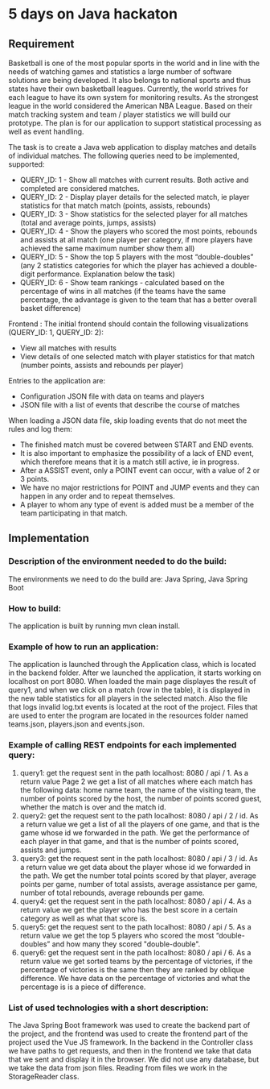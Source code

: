 # 5 days on Java hackaton

## Requirement

Basketball is one of the most popular sports in the world and in line with the needs of watching games
and statistics a large number of software solutions are being developed. It also belongs to national sports and
thus states have their own basketball leagues.
Currently, the world strives for each league to have its own system for monitoring results. As the strongest league in the world
considered the American NBA League. Based on their match tracking system and team / player statistics
we will build our prototype.
The plan is for our application to support statistical processing as well as event handling.

The task is to create a Java web application to display matches and details of individual matches.
The following queries need to be implemented, supported:
- QUERY_ID: 1 - Show all matches with current results. Both active and completed are considered
matches.
- QUERY_ID: 2 - Display player details for the selected match, ie player statistics for that match
match (points, assists, rebounds)
- QUERY_ID: 3 - Show statistics for the selected player for all matches (total and average points,
jumps, assists)
- QUERY_ID: 4 - Show the players who scored the most points, rebounds and assists at all
match (one player per category, if more players have achieved the same maximum number show them
all)
- QUERY_ID: 5 - Show the top 5 players with the most “double-doubles” (any 2 statistics
categories for which the player has achieved a double-digit performance. Explanation below the task)
- QUERY_ID: 6 - Show team rankings - calculated based on the percentage of wins in all
matches (if the teams have the same percentage, the advantage is given to the team that has a better overall
basket difference)

Frontend :
The initial frontend should contain the following visualizations (QUERY_ID: 1, QUERY_ID: 2):
- View all matches with results
- View details of one selected match with player statistics for that match (number
points, assists and rebounds per player)

Entries to the application are:
- Configuration JSON file with data on teams and players
- JSON file with a list of events that describe the course of matches

When loading a JSON data file, skip loading events that do not meet the rules and log them:
- The finished match must be covered between START and END events.
- It is also important to emphasize the possibility of a lack of END event, which therefore means that it is a match
still active, ie in progress.
- After a ASSIST event, only a POINT event can occur, with a value of 2 or 3
points.
- We have no major restrictions for POINT and JUMP events and they can happen in any
order and to repeat themselves.
- A player to whom any type of event is added must be a member of the team participating in that match.

## Implementation

### Description of the environment needed to do the build:
The environments we need to do the build are: Java Spring, Java Spring Boot

### How to build:
The application is built by running mvn clean install.

### Example of how to run an application:
The application is launched through the Application class, which is located in the backend folder. After we
launched the application, it starts working on localhost on port 8080. When loaded the main page displayes the result of query1, and when we click on a match (row in the table), it is displayed in the new table
statistics for all players in the selected match.
Also the file that logs invalid log.txt events is located at the root of the project. Files that are
used to enter the program are located in the resources folder named teams.json, players.json and
events.json.

### Example of calling REST endpoints for each implemented query:
1. query1: get the request sent in the path localhost: 8080 / api / 1. As a return value
Page 2
we get a list of all matches where each match has the following data: home name
team, the name of the visiting team, the number of points scored by the host, the number of points scored
guest, whether the match is over and the match id.
2. query2: get the request sent to the path localhost: 8080 / api / 2 / id. As a return value
we get a list of all the players of one game, and that is the game whose id we forwarded in the path.
We get the performance of each player in that game, and that is the number of points scored, assists
and jumps.
3. query3: get the request sent in the path localhost: 8080 / api / 3 / id. As a return value
we get data about the player whose id we forwarded in the path. We get the number total
points scored by that player, average points per game, number of total assists, average
assistance per game, number of total rebounds, average rebounds per game.
4. query4: get the request sent in the path localhost: 8080 / api / 4. As a return value
we get the player who has the best score in a certain category as well as what that score is.
5. query5: get the request sent to the path localhost: 8080 / api / 5. As a return value
we get the top 5 players who scored the most “double-doubles” and how many they scored
"double-double".
6. query6: get the request sent in the path localhost: 8080 / api / 6. As a return value we get sorted teams by the percentage of victories, if the percentage of victories is the same
then they are ranked by oblique difference. We have data on the percentage of victories and what the percentage is
is a piece of difference.

### List of used technologies with a short description:
The Java Spring Boot framework was used to create the backend part of the project, and the frontend was used to create the frontend
part of the project used the Vue JS framework. In the backend in the Controller class we have paths to get
requests, and then in the frontend we take that data that we sent and display it in the browser.
We did not use any database, but we take the data from json files. Reading from files we work in the StorageReader class.

